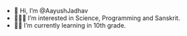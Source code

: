 - 👋 Hi, I’m @AayushJadhav
- 👨🏻‍💻 I’m interested in Science, Programming and Sanskrit.
- ✍🏻 I’m currently learning in 10th grade.

<!---
AayushJadhav/AayushJadhav is a ✨ special ✨ repository because its `README.md` (this file) appears on your GitHub profile.
You can click the Preview link to take a look at your changes.
--->
